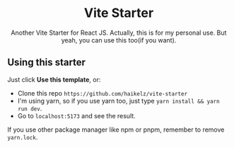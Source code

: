 <div align="center">
  <h1>Vite Starter</h1> 
  <p>Another Vite Starter for React JS. Actually, this is for my personal use. But yeah, you can use this too(if you want).
</p>
</div>

## Using this starter

Just click **Use this template**, or:

- Clone this repo `https://github.com/haikelz/vite-starter`
- I'm using yarn, so if you use yarn too, just type `yarn install && yarn run dev`.
- Go to `localhost:5173` and see the result.

If you use other package manager like npm or pnpm, remember to remove `yarn.lock`.
